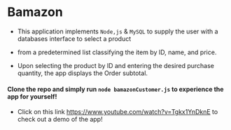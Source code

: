 # Bamazon

* This application implements `Node,js` & `MySQL` to supply the user with a databases interface to select a product
* from a predetermined list classifying the item by ID, name, and price.

* Upon selecting the product by ID and entering the desired purchase quantity, the app displays the Order subtotal.

#### Clone the repo and simply run `node bamazonCustomer.js` to experience the app for yourself!

* Click on this link https://www.youtube.com/watch?v=Tgkx1YnDknE to check out a demo of the app!
